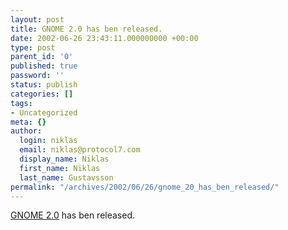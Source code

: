 ```yaml
---
layout: post
title: GNOME 2.0 has ben released.
date: 2002-06-26 23:43:11.000000000 +00:00
type: post
parent_id: '0'
published: true
password: ''
status: publish
categories: []
tags:
- Uncategorized
meta: {}
author:
  login: niklas
  email: niklas@protocol7.com
  display_name: Niklas
  first_name: Niklas
  last_name: Gustavsson
permalink: "/archives/2002/06/26/gnome_20_has_ben_released/"
---
```

[GNOME 2.0](http://gnome.org/start/2.0/) has ben released.

